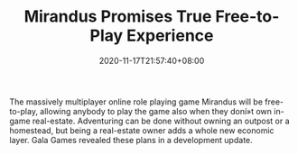 ﻿---
title: "Mirandus Promises True Free-to-Play Experience"
date: 2020-11-17T21:57:40+08:00
lastmod: 2020-11-17T16:45:40+08:00
draft: false
authors: ["Noblewoman"]
description: "The massively multiplayer online role playing game Mirandus will be free-to-play, allowing anybody to play the game also when they doní»t own in-game real-estate. Adventuring can be done without owning an outpost or a homestead, but being a real-estate owner adds a whole new economic layer. Gala Games revealed these plans in a development update."
featuredImage: "mirandus-promises-true-free-to-play-experience.png"
tags: ["Virtual World","Play to Earn"]
categories: ["news"]
news: ["Virtual World"]
weight: 
lightgallery: true
pinned: false
recommend: false
recommend1: false
---

The massively multiplayer online role playing game Mirandus will be free-to-play, allowing anybody to play the game also when they doní»t own in-game real-estate. Adventuring can be done without owning an outpost or a homestead, but being a real-estate owner adds a whole new economic layer. Gala Games revealed these plans in a development update.

<!--more-->

